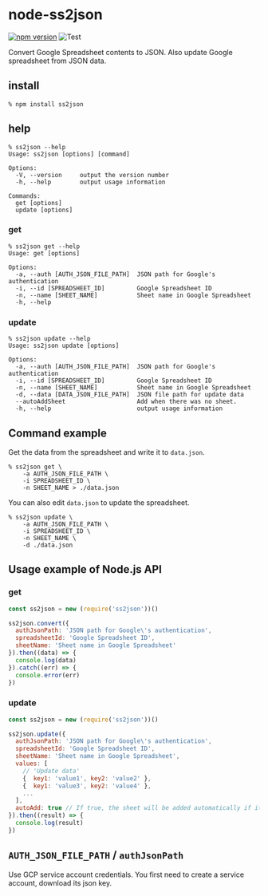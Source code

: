 # node-ss2json

[![npm version](https://badge.fury.io/js/ss2json.svg)](https://badge.fury.io/js/ss2json)
![Test](https://github.com/abetomo/node-ss2json/workflows/Test/badge.svg)

Convert Google Spreadsheet contents to JSON.
Also update Google spreadsheet from JSON data.

## install
```
% npm install ss2json
```

## help
```
% ss2json --help
Usage: ss2json [options] [command]

Options:
  -V, --version     output the version number
  -h, --help        output usage information

Commands:
  get [options]
  update [options]
```

### get
```
% ss2json get --help
Usage: get [options]

Options:
  -a, --auth [AUTH_JSON_FILE_PATH]  JSON path for Google's authentication
  -i, --id [SPREADSHEET_ID]         Google Spreadsheet ID
  -n, --name [SHEET_NAME]           Sheet name in Google Spreadsheet
  -h, --help
```

### update
```
% ss2json update --help
Usage: ss2json update [options]

Options:
  -a, --auth [AUTH_JSON_FILE_PATH]  JSON path for Google's authentication
  -i, --id [SPREADSHEET_ID]         Google Spreadsheet ID
  -n, --name [SHEET_NAME]           Sheet name in Google Spreadsheet
  -d, --data [DATA_JSON_FILE_PATH]  JSON file path for update data
  --autoAddSheet                    Add when there was no sheet.
  -h, --help                        output usage information
```

## Command example

Get the data from the spreadsheet and write it to `data.json`.

```
% ss2json get \
    -a AUTH_JSON_FILE_PATH \
    -i SPREADSHEET_ID \
    -n SHEET_NAME > ./data.json
```

You can also edit `data.json` to update the spreadsheet.

```
% ss2json update \
    -a AUTH_JSON_FILE_PATH \
    -i SPREADSHEET_ID \
    -n SHEET_NAME \
    -d ./data.json
```

## Usage example of Node.js API
### get
```javascript
const ss2json = new (require('ss2json'))()

ss2json.convert({
  authJsonPath: 'JSON path for Google\'s authentication',
  spreadsheetId: 'Google Spreadsheet ID',
  sheetName: 'Sheet name in Google Spreadsheet'
}).then((data) => {
  console.log(data)
}).catch((err) => {
  console.error(err)
})
```

### update
```javascript
const ss2json = new (require('ss2json'))()

ss2json.update({
  authJsonPath: 'JSON path for Google\'s authentication',
  spreadsheetId: 'Google Spreadsheet ID',
  sheetName: 'Sheet name in Google Spreadsheet',
  values: [
    // 'Update data'
    {  key1: 'value1', key2: 'value2' },
    {  key1: 'value3', key2: 'value4' },
    ...
  ],
  autoAdd: true // If true, the sheet will be added automatically if it doesn't exist.
}).then((result) => {
  console.log(result)
})
```

## `AUTH_JSON_FILE_PATH` / `authJsonPath`

Use GCP service account credentials. You first need to create a service account, download its json key.
